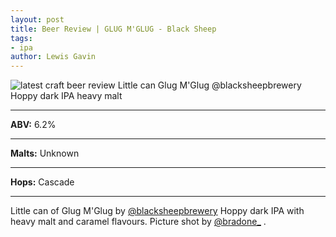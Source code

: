 ```yaml
---
layout: post
title: Beer Review | GLUG M'GLUG - Black Sheep
tags:
- ipa
author: Lewis Gavin
---
```


![latest craft beer review Little can Glug M'Glug @blacksheepbrewery Hoppy dark IPA heavy malt](https://instagram.fman1-1.fna.fbcdn.net/vp/b8a66efc4e192d5cfb26b742c4ef4217/5C653BAE/t51.2885-15/e35/43817446_127576258223126_7268311182298284057_n.jpg?ig_cache_key=MTkwMDE1MTgwOTEyMTY3NzAwNQ%3D%3D.2)

***
**ABV:** 6.2%

***
**Malts:** Unknown

***
**Hops:** Cascade

***

Little can of Glug M'Glug by [@blacksheepbrewery](https://instagram.com/blacksheepbrewery)
Hoppy dark IPA with heavy malt and caramel flavours. Picture shot by [@bradone_](https://instagram.com/bradone_) .
